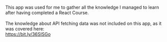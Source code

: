 This app was used for me to gather all the knowledge I managed to learn after having completed a React Course.<br /><br />
The knowledge about API fetching data was not included on this app, as it was covered here:<br />
https://bit.ly/36SISGo
